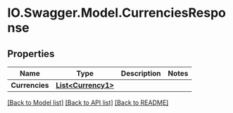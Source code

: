 # IO.Swagger.Model.CurrenciesResponse
## Properties

Name | Type | Description | Notes
------------ | ------------- | ------------- | -------------
**Currencies** | [**List&lt;Currency1&gt;**](Currency1.md) |  | 

[[Back to Model list]](../README.md#documentation-for-models) [[Back to API list]](../README.md#documentation-for-api-endpoints) [[Back to README]](../README.md)

